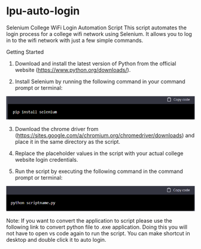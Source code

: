 # lpu-auto-login

Selenium College WiFi Login Automation Script
This script automates the login process for a college wifi network using Selenium. It allows you to log in to the wifi network with just a few simple commands.

Getting Started
1) Download and install the latest version of Python from the official website (https://www.python.org/downloads/).

2) Install Selenium by running the following command in your command prompt or terminal:

![pip install selenium](./screenshots/1.png?raw=true)

3) Download the chrome driver from (https://sites.google.com/a/chromium.org/chromedriver/downloads) and place it in the same directory as the script.

4) Replace the placeholder values in the script with your actual college website login credentials.

5) Run the script by executing the following command in the command prompt or terminal:

![![pip install selenium](./screenshots/1.png?raw=true)](./screenshots/2.png?raw=true)


Note: If you want to convert the application to script please use the following link to convert python file to .exe application. Doing this you will not have to open vs code again to run the script. You can make shortcut in desktop and double click it to auto login.



